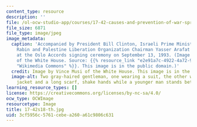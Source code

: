 ```yaml
---
content_type: resource
description: ''
file: /ol-ocw-studio-app/courses/17-42-causes-and-prevention-of-war-spring-2018/3cf5956c5761cebea260a61c9806c631_17-42s18-th.jpg
file_size: 6871
file_type: image/jpeg
image_metadata:
  caption: 'Accompanied by President Bill Clinton, Israeli Prime Minister Yitzhak
    Rabin and Palestine Liberation Organization Chairman Yasser Arafat shake hands
    at the Oslo Accords signing ceremony on September 13, 1993. (Image by Vince Musi
    of the White House. Source: {{% resource_link "e2e91a7c-4922-4a72-95f8-8c8ca0fb1ab7"
    "Wikimedia Commons" %}}. This image is in the public domain.)'
  credit: Image by Vince Musi of the White House. This image is in the public domain.
  image-alt: Two gray-haired gentleman, one wearing a suit, the other wearing a brown
    jacket and a long scarf, shake hands while a younger man stands between them.
learning_resource_types: []
license: https://creativecommons.org/licenses/by-nc-sa/4.0/
ocw_type: OCWImage
resourcetype: Image
title: 17-42s18-th.jpg
uid: 3cf5956c-5761-cebe-a260-a61c9806c631
---
```

